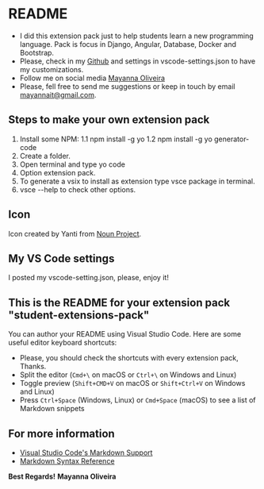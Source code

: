 # README

* I did this extension pack just to help students learn a new programming language. Pack is focus in Django, Angular, Database, Docker and Bootstrap. 
* Please, check in my [Github](https://github.com/mayannaoliveira/student-pack.git) and settings in vscode-settings.json to have my customizations.
* Follow me on social media [Mayanna Oliveira](https://linktr.ee/mayannaoliveira)
* Please, fell free to send me suggestions or keep  in touch by email mayannait@gmail.com.

## Steps to make your own extension pack

1. Install some NPM: 1.1 npm install -g yo 1.2 npm install -g yo generator-code
2. Create a folder.
3. Open terminal and type yo code
4. Option extension pack.
5. To generate a vsix to install as extension type vsce package in terminal.
6. vsce --help to check other options.

## Icon

Icon created by Yanti from [Noun Project](https://thenounproject.com/search/?q=plant&i=2754744).

## My VS Code settings
I posted my vscode-setting.json, please, enjoy it!

## This is the README for your extension pack "student-extensions-pack"

You can author your README using Visual Studio Code.  Here are some useful editor keyboard shortcuts:
* Please, you should check the shortcuts with every extension pack, Thanks.
* Split the editor (`Cmd+\` on macOS or `Ctrl+\` on Windows and Linux)
* Toggle preview (`Shift+CMD+V` on macOS or `Shift+Ctrl+V` on Windows and Linux)
* Press `Ctrl+Space` (Windows, Linux) or `Cmd+Space` (macOS) to see a list of Markdown snippets

## For more information

* [Visual Studio Code's Markdown Support](http://code.visualstudio.com/docs/languages/markdown)
* [Markdown Syntax Reference](https://help.github.com/articles/markdown-basics/)

**Best Regards!**
**Mayanna Oliveira**